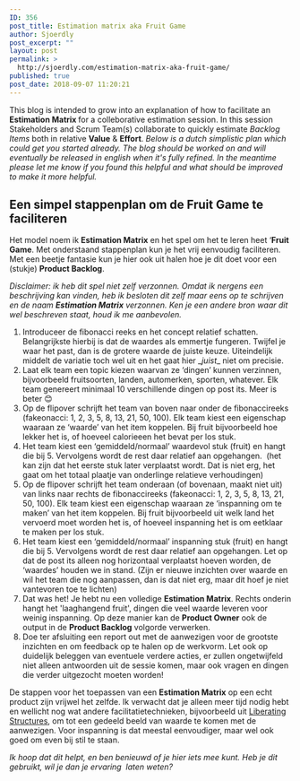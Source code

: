 ```yaml
---
ID: 356
post_title: Estimation matrix aka Fruit Game
author: Sjoerdly
post_excerpt: ""
layout: post
permalink: >
  http://sjoerdly.com/estimation-matrix-aka-fruit-game/
published: true
post_date: 2018-09-07 11:20:21
---
```

<!-- wp:paragraph -->
<p>This blog is intended to grow into an explanation of how to facilitate an <strong>Estimation Matrix </strong>for a colleborative estimation session. In this session Stakeholders and Scrum Team(s) collaborate to quickly estimate <em>Backlog Items</em> both in relative <strong>Value</strong> &amp; <strong>Effort</strong>. <em>Below is a dutch simplistic plan which could get you started already. The blog should be worked on and will eventually be released in english when it's fully refined. In the meantime please let me know if you found this helpful and what should be improved to make it more helpful.</em></p>
<!-- /wp:paragraph -->

<!-- wp:heading -->
<h2>Een simpel stappenplan om de Fruit Game te faciliteren</h2>
<!-- /wp:heading -->

<!-- wp:paragraph -->
<p>Het model noem ik <strong>Estimation Matrix</strong> en het spel om het te leren heet ‘<strong>Fruit Game</strong>. Met onderstaand stappenplan kun je het vrij eenvoudig faciliteren. Met een beetje fantasie kun je hier ook uit halen hoe je dit doet voor een (stukje) <strong>Product Backlog</strong>.<br/></p>
<!-- /wp:paragraph -->

<!-- wp:paragraph -->
<p><em>Disclaimer: ik heb dit spel niet zelf verzonnen. Omdat ik nergens een beschrijving kan vinden, heb ik besloten dit zelf maar eens op te schrijven en de naam <strong>Estimation Matrix</strong> verzonnen. Ken je een andere bron waar dit wel beschreven staat, houd ik me aanbevolen.</em></p>
<!-- /wp:paragraph -->

<!-- wp:list {"ordered":true} -->
<ol><li>Introduceer de fibonacci reeks en het concept relatief schatten. Belangrijkste hierbij is dat de waardes als emmertje fungeren. Twijfel je waar het past, dan is de grotere waarde de juiste keuze. Uiteindelijk middelt de variatie toch wel uit en het gaat hier _<em>juist</em>_ niet om precisie.</li><li>Laat elk team een topic kiezen waarvan ze ‘dingen’ kunnen verzinnen, bijvoorbeeld fruitsoorten, landen, automerken, sporten, whatever. Elk team genereert minimaal 10 verschillende dingen op post its. Meer is beter 😊</li><li>Op de flipover schrijft het team van boven naar onder de fibonaccireeks (fakeonacci: 1, 2, 3, 5, 8, 13, 21, 50, 100). Elk team kiest een eigenschap waaraan ze ‘waarde’ van het item koppelen. Bij fruit bijvoorbeeld hoe lekker het is, of hoeveel calorieeen het bevat per los stuk.</li><li>Het team kiest een ‘gemiddeld/normaal’ waardevol stuk (fruit) en hangt die bij 5. Vervolgens wordt de rest daar relatief aan opgehangen.  (het kan zijn dat het eerste stuk later verplaatst wordt. Dat is niet erg, het gaat om het totaal plaatje van onderlinge relatieve verhoudingen)</li><li>Op de flipover schrijft het team onderaan (of bovenaan, maakt niet uit) van links naar rechts de fibonaccireeks (fakeonacci: 1, 2, 3, 5, 8, 13, 21, 50, 100). Elk team kiest een eigenschap waaraan ze ‘inspanning om te maken’ van het item koppelen. Bij fruit bijvoorbeeld uit welk land het vervoerd moet worden het is, of hoeveel inspanning het is om eetklaar te maken per los stuk.</li><li>Het team kiest een ‘gemiddeld/normaal’ inspanning stuk (fruit) en hangt die bij 5. Vervolgens wordt de rest daar relatief aan opgehangen. Let op dat de post its alleen nog horizontaal verplaatst hoeven worden, de ‘waardes’ houden we in stand. (Zijn er nieuwe inzichten over waarde en wil het team die nog aanpassen, dan is dat niet erg, maar dit hoef je niet vantevoren toe te lichten)</li><li>Dat was het! Je hebt nu een volledige <strong>Estimation Matrix</strong>. Rechts onderin hangt het 'laaghangend fruit', dingen die veel waarde leveren voor weinig inspanning. Op deze manier kan de <strong>Product Owner</strong> ook de output in de <strong>Product Backlog</strong> volgorde verwerken.</li><li> Doe ter afsluiting een report out met de aanwezigen voor de grootste inzichten en om feedback op te halen op de werkvorm. Let ook op duidelijk beleggen van eventuele verdere acties, er zullen ongetwijfeld niet alleen antwoorden uit de sessie komen, maar ook vragen en dingen die verder uitgezocht moeten worden!</li></ol>
<!-- /wp:list -->

<!-- wp:paragraph -->
<p>De stappen voor het toepassen van een <strong>Estimation Matrix</strong> op een echt product zijn vrijwel het zelfde. Ik verwacht dat je alleen meer tijd nodig hebt en wellicht nog wat andere facilitatietechnieken, bijvoorbeeld uit <a href="http://www.liberatingstructures.com/">Liberating Structures</a>, om tot een gedeeld beeld van waarde te komen met de aanwezigen. Voor inspanning is dat meestal eenvoudiger, maar wel ook goed om even bij stil te staan.</p>
<!-- /wp:paragraph -->

<!-- wp:paragraph -->
<p><em>Ik hoop dat dit helpt, en ben benieuwd of je hier iets mee kunt. Heb je dit gebruikt, wil je dan je ervaring  laten weten?</em></p>
<!-- /wp:paragraph -->